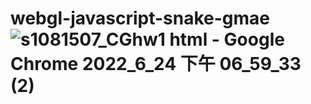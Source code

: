 # webgl-javascript-snake-gmae![s1081507_CGhw1 html - Google Chrome 2022_6_24 下午 06_59_33 (2)](https://user-images.githubusercontent.com/79260866/175522027-995df8c0-7e3f-48d2-b980-69b3cc7d4554.png)
